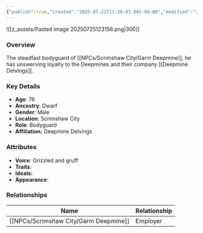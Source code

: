```yaml
---
{"publish":true,"created":"2025-07-21T11:30:43.801-04:00","modified":"2025-07-25T12:38:13.028-04:00","published":"2025-07-25T12:38:13.028-04:00","cssclasses":"","Age":"76","Ancestry":"Dwarf","Gender":"Male","Location":["Scrimshaw City"],"Role":["Bodyguard"],"Affiliation":["Deepmine Delvings"],"Appearances":["[[-The High Rollers Campaign-]]"]}
---
```



![[z_assets/Pasted image 20250725123156.png|300]]

### Overview
 The steadfast bodyguard of [[NPCs/Scrimshaw City/Garm Deepmine]], he has unswerving loyalty to the Deepmines and their company [[Deepmine Delvings]].
### Key Details
- **Age**: 76
- **Ancestry**: Dwarf
- **Gender**: Male
- **Location**: Scrimshaw City
- **Role**: Bodyguard
- **Affiliation:** Deepmine Delvings

### Attributes
- **Voice**: Grizzled and gruff
- **Traits**: 
- **Ideals:** 
- **Appearance**: 

### Relationships

| Name              | Relationship |
| ----------------- | ------------ |
| [[NPCs/Scrimshaw City/Garm Deepmine]] | Employer     |
